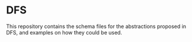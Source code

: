 # DFS
This repository contains the schema files for the abstractions proposed in DFS, and examples on how they could be used.
